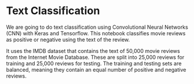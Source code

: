 # Text Classification
We are going to do text classification using Convolutional Neural Networks (CNN) with Keras and Tensorflow. This notebook classifies movie reviews as positive or negative using the text of the review.

It uses the IMDB dataset that contains the text of 50,000 movie reviews from the Internet Movie Database. These are split into 25,000 reviews for training and 25,000 reviews for testing. The training and testing sets are balanced, meaning they contain an equal number of positive and negative reviews.
